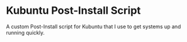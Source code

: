 # Kubuntu Post-Install Script
A custom Post-Install script for Kubuntu that I use to get systems up and running quickly.
